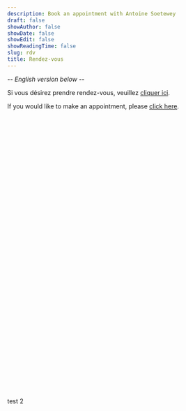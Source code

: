 ```yaml
---
description: Book an appointment with Antoine Soetewey
draft: false
showAuthor: false
showDate: false
showEdit: false
showReadingTime: false
slug: rdv
title: Rendez-vous
---
```


-- *English version below* --

Si vous désirez prendre rendez-vous, veuillez <a href="https://antoinesoetewey.as.me/" target="_blank" rel="noopener">cliquer ici</a>.

If you would like to make an appointment, please <a href="https://antoinesoetewey.as.me/" target="_blank" rel="noopener">click here</a>.


<!-- Début de widget en ligne Calendly -->
<div class="calendly-inline-widget" data-url="https://calendly.com/antoinesoetewey" style="min-width:320px;height:630px;"></div>
<script type="text/javascript" src="https://assets.calendly.com/assets/external/widget.js" async></script>
<!-- Fin de widget en ligne Calendly -->

test 2

<!-- Début de widget en ligne Calendly -->
<div class="calendly-inline-widget" data-url="https://calendly.com/antoinesoetewey?hide_gdpr_banner=1" style="min-width:320px;height:630px;"></div>
<script type="text/javascript" src="https://assets.calendly.com/assets/external/widget.js" async></script>
<!-- Fin de widget en ligne Calendly -->